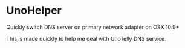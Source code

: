 UnoHelper
=========

Quickly switch DNS server on primary network adapter on OSX 10.9+

This is made quickly to help me deal with UnoTelly DNS service.